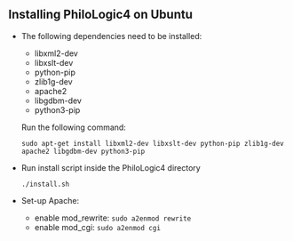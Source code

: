 ## Installing PhiloLogic4 on Ubuntu ##

* The following dependencies need to be installed:
  * libxml2-dev
  * libxslt-dev
  * python-pip
  * zlib1g-dev
  * apache2
  * libgdbm-dev
  * python3-pip

  Run the following command:

  `sudo apt-get install libxml2-dev libxslt-dev python-pip zlib1g-dev apache2 libgdbm-dev python3-pip`
  
* Run install script inside the PhiloLogic4 directory

  `./install.sh`

* Set-up Apache:
  * enable mod_rewrite: `sudo a2enmod rewrite`
  * enable mod_cgi: `sudo a2enmod cgi`
